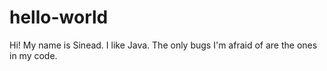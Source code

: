 # hello-world
 
 Hi! 
 My name is Sinead. I like Java. 
 The only bugs I'm afraid of are the ones in my code.
